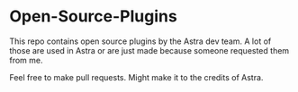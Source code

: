 # Open-Source-Plugins
This repo contains open source plugins by the Astra dev team.
A lot of those are used in Astra or are just made because someone requested them from me.
 
Feel free to make pull requests. Might make it to the credits of Astra.
